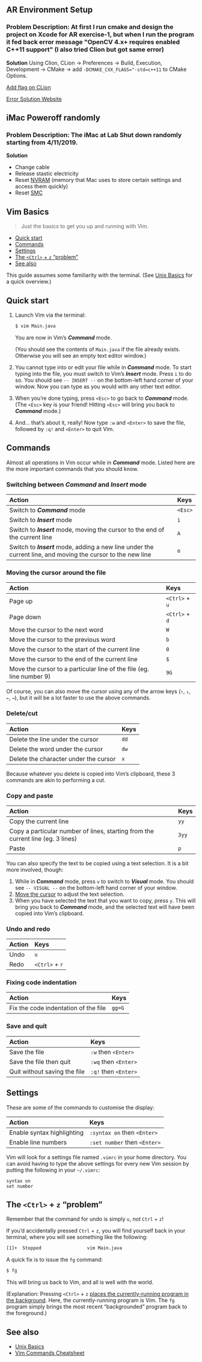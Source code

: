 ## AR Environment Setup 

### Problem Description: At first I run cmake and design the project on Xcode for AR exercise-1, but when I run the program it fed back error message "OpenCV 4.x+ requires enabled C++11 support" (I also tried Clion but got same error)

**Solution**
Using Clion, CLion -> Preferences -> Build, Execution, Development -> CMake -> add ```-DCMAKE_CXX_FLAGS="-std=c++11``` to CMake Options.

[Add flag on CLion](https://www.jetbrains.com/help/clion/how-to-switch-compilers-in-clion.html)

[Error Solution Website](https://github.com/BVLC/caffe/issues/6358)

## iMac Poweroff randomly

### Problem Description: The iMac at Lab Shut down randomly starting from 4/11/2019.

**Solution**
* Change cable
* Release stastic electricity
* Reset [NVRAM](https://support.apple.com/en-us/HT204063) (memory that Mac uses to store certain settings and access them quickly)
* Reset [SMC](https://support.apple.com/en-us/HT201295)

## Vim Basics

> Just the basics to get you up and running with Vim.

- [Quick start](#quick-start)
- [Commands](#commands)
- [Settings](#settings)
- [The `<Ctrl>` + `z` &ldquo;problem&rdquo;](#the-ctrl--z-problem)
- [See also](#see-also)

This guide assumes some familiarity with the terminal. (See [Unix Basics](https://github.com/yuanqing/unix-basics/blob/master/README.md) for a quick overview.)

## Quick start

1. Launch Vim via the terminal:

    ```sh
    $ vim Main.java
    ```

    You are now in Vim&rsquo;s ***Command*** mode.

    (You should see the contents of `Main.java` if the file already exists. Otherwise you will see an empty text editor window.)

2. You cannot type into or edit your file while in ***Command*** mode. To start typing into the file, you must switch to Vim&rsquo;s ***Insert*** mode. Press `i` to do so. You should see <code>--&nbsp;INSERT&nbsp;--</code> on the bottom-left hand corner of your window. Now you can type as you would with any other text editor.

3. When you&rsquo;re done typing, press `<Esc>` to go back to ***Command*** mode. (The `<Esc>` key is your friend! Hitting `<Esc>` will bring you back to ***Command*** mode.)

4. And&hellip; that&rsquo;s about it, really! Now type `:w` and `<Enter>` to save the file, followed by `:q!` and `<Enter>` to quit Vim.

## Commands

Almost all operations in Vim occur while in ***Command*** mode. Listed here are the more important commands that you should know.

### Switching between ***Command*** and ***Insert*** mode

Action | Keys
:--|:--
Switch to ***Command*** mode | `<Esc>`
Switch to ***Insert*** mode | `i`
Switch to ***Insert*** mode, moving the cursor to the end of the current line | `A`
Switch to ***Insert*** mode, adding a new line under the current line, and moving the cursor to the new line | `o`

### Moving the cursor around the file

Action | Keys
:--|:--
Page up | `<Ctrl>` + `u`
Page down | `<Ctrl>` + `d`
Move the cursor to the next word | `W`
Move the cursor to the previous word | `b`
Move the cursor to the start of the current line | `0`
Move the cursor to the end of the current line | `$`
Move the cursor to a particular line of the file (eg. line number 9) | `9G`

Of course, you can also move the cursor using any of the arrow keys (<code>&uarr;</code>, <code>&darr;</code>, <code>&larr;</code>, <code>&rarr;</code>), but it will be a lot faster to use the above commands.

### Delete/cut

Action | Keys
:--|:--
Delete the line under the cursor | `dd`
Delete the word under the cursor | `dw`
Delete the character under the cursor | `x`

Because whatever you delete is copied into Vim&rsquo;s clipboard, these 3 commands are akin to performing a cut.

### Copy and paste

Action | Keys
:--|:--
Copy the current line | `yy`
Copy a particular number of lines, starting from the current line (eg. 3 lines) | `3yy`
Paste | `p`

You can also specify the text to be copied using a text selection. It is a bit more involved, though:

1. While in ***Command*** mode, press `v` to switch to ***Visual*** mode. You should see <code>--&nbsp;VISUAL&nbsp;--</code> on the bottom-left hand corner of your window.
2. [Move the cursor](#moving-the-cursor-around-the-file) to adjust the text selection.
3. When you have selected the text that you want to copy, press `y`. This will bring you back to ***Command*** mode, and the selected text will have been copied into Vim&rsquo;s clipboard.

### Undo and redo

Action | Keys
:--|:--
Undo | `u`
Redo | `<Ctrl>` + `r`

### Fixing code indentation

Action | Keys
:--|:--
Fix the code indentation of the file | `gg=G`

### Save and quit

Action | Keys
:--|:--
Save the file | `:w` then `<Enter>`
Save the file then quit | `:wq` then `<Enter>`
Quit without saving the file | `:q!` then `<Enter>`

## Settings

These are some of the commands to customise the display:

Action | Keys
:--|:--
Enable syntax highlighting | `:syntax on` then `<Enter>`
Enable line numbers | `:set number` then `<Enter>`

Vim will look for a settings file named `.vimrc` in your home directory. You can avoid having to type the above settings for every new Vim session by putting the following in your `~/.vimrc`:

```viml
syntax on
set number
```

## The `<Ctrl>` + `z` &ldquo;problem&rdquo;

Remember that the command for undo is simply `u`, *not* `Ctrl` + `z`!

If you&rsquo;d accidentally pressed `Ctrl` + `z`, you will find yourself back in your terminal, where you will see something like the following:

```sh
[1]+  Stopped                 vim Main.java
```

A quick fix is to issue the `fg` command:

```sh
$ fg
```

This will bring us back to Vim, and all is well with the world.

(Explanation: Pressing `<Ctrl>` + `z` [places the currently-running program in the background](http://en.wikibooks.org/wiki/A_Quick_Introduction_to_Unix/Job_Control#Controlling_Jobs_in_Unix). Here, the currently-running program is Vim. The `fg` program simply brings the most recent &ldquo;backgrounded&rdquo; program back to the foreground.)

## See also

- [Unix Basics](https://github.com/yuanqing/unix-basics/blob/master/README.md)
- [Vim Commands Cheatsheet](http://www.fprintf.net/vimCheatSheet.html)

